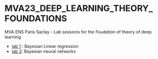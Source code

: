 # MVA23_DEEP_LEARNING_THEORY_FOUNDATIONS
MVA ENS Paris Saclay - Lab sessions for the Foudation of theory of deep learning

- [lab 1](/TP1_Bayesian_Linear_Regression.ipynb) : Bayesian Linear regression
- [lab 2](/TP2_Approximate_Inference.ipynb): Bayesian neural networks

